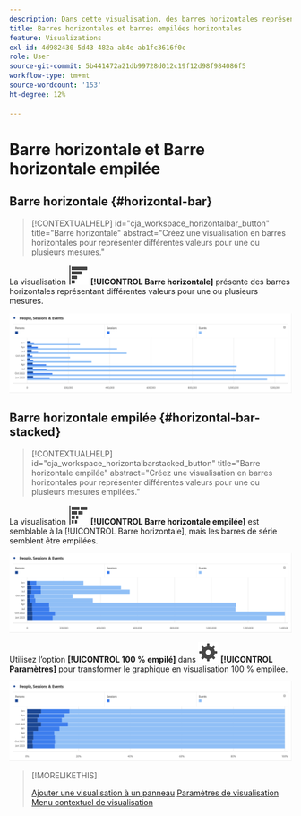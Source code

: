 ```yaml
---
description: Dans cette visualisation, des barres horizontales représentent plusieurs valeurs pour une ou plusieurs mesures.
title: Barres horizontales et barres empilées horizontales
feature: Visualizations
exl-id: 4d982430-5d43-482a-ab4e-ab1fc3616f0c
role: User
source-git-commit: 5b441472a21db99728d012c19f12d98f984086f5
workflow-type: tm+mt
source-wordcount: '153'
ht-degree: 12%

---
```


# Barre horizontale et Barre horizontale empilée

## Barre horizontale {#horizontal-bar}

<!-- markdownlint-disable MD034 -->

>[!CONTEXTUALHELP]
>id="cja_workspace_horizontalbar_button"
>title="Barre horizontale"
>abstract="Créez une visualisation en barres horizontales pour représenter différentes valeurs pour une ou plusieurs mesures."

<!-- markdownlint-enable MD034 -->


La visualisation ![GraphBarHorizontal](/help/assets/icons/GraphBarHorizontal.svg) **[!UICONTROL Barre horizontale]** présente des barres horizontales représentant différentes valeurs pour une ou plusieurs mesures.

![ Barre horizontale affichant les mesures, notamment Pages vues, Vitesse de la page, Visites, Entrées et Sorties.](assets/horizontal-bar.png)

## Barre horizontale empilée {#horizontal-bar-stacked}

<!-- markdownlint-disable MD034 -->

>[!CONTEXTUALHELP]
>id="cja_workspace_horizontalbarstacked_button"
>title="Barre horizontale empilée"
>abstract="Créez une visualisation en barres horizontales pour représenter différentes valeurs pour une ou plusieurs mesures empilées."

<!-- markdownlint-enable MD034 -->


La visualisation ![GraphBarHorizontalStacked](/help/assets/icons/GraphBarHorizontalStacked.svg) **[!UICONTROL Barre horizontale empilée]** est semblable à la [!UICONTROL Barre horizontale], mais les barres de série semblent être empilées.

![ Barre horizontale empilée affichant Pages vues, Visites, Entrées et Sorties.](assets/horizontal-bar-stacked.png)

Utilisez l’option **[!UICONTROL 100 % empilé]** dans ![Définition](/help/assets/icons/Setting.svg) **[!UICONTROL Paramètres]** pour transformer le graphique en visualisation 100 % empilée.

![Barre horizontale empilée 100 %](assets/horizontal-bar-stacked100.png)


>[!MORELIKETHIS]
>
>[Ajouter une visualisation à un panneau](/help/analysis-workspace/visualizations/freeform-analysis-visualizations.md#add-visualizations-to-a-panel)
>[Paramètres de visualisation](/help/analysis-workspace/visualizations/freeform-analysis-visualizations.md#settings)
>[Menu contextuel de visualisation](/help/analysis-workspace/visualizations/freeform-analysis-visualizations.md#context-menu)
>

